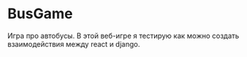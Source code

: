 # BusGame
Игра про автобусы.
В этой веб-игре я тестирую как можно создать взаимодействия между react и django.
